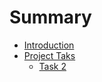 # Summary

* [Introduction](README.md)
* [Project Taks](chapter1.md)
  * [Task 2](chapter1/task-2.md)

